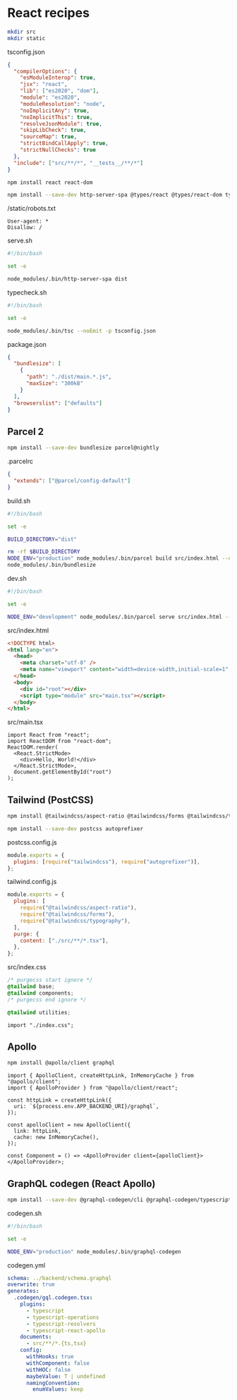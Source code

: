 # React recipes

```bash
mkdir src
mkdir static
```

tsconfig.json

```json
{
  "compilerOptions": {
    "esModuleInterop": true,
    "jsx": "react",
    "lib": ["es2020", "dom"],
    "module": "es2020",
    "moduleResolution": "node",
    "noImplicitAny": true,
    "noImplicitThis": true,
    "resolveJsonModule": true,
    "skipLibCheck": true,
    "sourceMap": true,
    "strictBindCallApply": true,
    "strictNullChecks": true
  },
  "include": ["src/**/*", "__tests__/**/*"]
}
```

```bash
npm install react react-dom
```

```bash
npm install --save-dev http-server-spa @types/react @types/react-dom typescript
```

/static/robots.txt

```text
User-agent: *
Disallow: /
```

serve.sh

```bash
#!/bin/bash

set -e

node_modules/.bin/http-server-spa dist
```

typecheck.sh

```bash
#!/bin/bash

set -e

node_modules/.bin/tsc --noEmit -p tsconfig.json
```

package.json

```json
{
  "bundlesize": [
    {
      "path": "./dist/main.*.js",
      "maxSize": "300kB"
    }
  ],
  "browserslist": ["defaults"]
}
```

## Parcel 2

```bash
npm install --save-dev bundlesize parcel@nightly
```

.parcelrc

```json
{
  "extends": ["@parcel/config-default"]
}
```

build.sh

```bash
#!/bin/bash

set -e

BUILD_DIRECTORY="dist"

rm -rf $BUILD_DIRECTORY
NODE_ENV="production" node_modules/.bin/parcel build src/index.html --detailed-report
node_modules/.bin/bundlesize
```

dev.sh

```bash
#!/bin/bash

set -e

NODE_ENV="development" node_modules/.bin/parcel serve src/index.html --no-autoinstall
```

src/index.html

```html
<!DOCTYPE html>
<html lang="en">
  <head>
    <meta charset="utf-8" />
    <meta name="viewport" content="width=device-width,initial-scale=1" />
  </head>
  <body>
    <div id="root"></div>
    <script type="module" src="main.tsx"></script>
  </body>
</html>
```

src/main.tsx

```tsx
import React from "react";
import ReactDOM from "react-dom";
ReactDOM.render(
  <React.StrictMode>
    <div>Hello, World!</div>
  </React.StrictMode>,
  document.getElementById("root")
);
```

## Tailwind (PostCSS)

```bash
npm install @tailwindcss/aspect-ratio @tailwindcss/forms @tailwindcss/typography tailwindcss
```

```bash
npm install --save-dev postcss autoprefixer
```

postcss.config.js

```js
module.exports = {
  plugins: [require("tailwindcss"), require("autoprefixer")],
};
```

tailwind.config.js

```js
module.exports = {
  plugins: [
    require("@tailwindcss/aspect-ratio"),
    require("@tailwindcss/forms"),
    require("@tailwindcss/typography"),
  ],
  purge: {
    content: ["./src/**/*.tsx"],
  },
};
```

src/index.css

```css
/* purgecss start ignore */
@tailwind base;
@tailwind components;
/* purgecss end ignore */

@tailwind utilities;
```

```tsx
import "./index.css";
```

## Apollo

```bash
npm install @apollo/client graphql
```

```tsx
import { ApolloClient, createHttpLink, InMemoryCache } from "@apollo/client";
import { ApolloProvider } from "@apollo/client/react";

const httpLink = createHttpLink({
  uri: `${process.env.APP_BACKEND_URI}/graphql`,
});

const apolloClient = new ApolloClient({
  link: httpLink,
  cache: new InMemoryCache(),
});

const Component = () => <ApolloProvider client={apolloClient}></ApolloProvider>;
```

## GraphQL codegen (React Apollo)

```bash
npm install --save-dev @graphql-codegen/cli @graphql-codegen/typescript @graphql-codegen/typescript-operations @graphql-codegen/typescript-react-apollo @graphql-codegen/typescript-resolvers
```

codegen.sh

```bash
#!/bin/bash

set -e

NODE_ENV="production" node_modules/.bin/graphql-codegen
```

codegen.yml

```yml
schema: ../backend/schema.graphql
overwrite: true
generates:
  .codegen/gql.codegen.tsx:
    plugins:
      - typescript
      - typescript-operations
      - typescript-resolvers
      - typescript-react-apollo
    documents:
      - src/**/*.{ts,tsx}
    config:
      withHooks: true
      withComponent: false
      withHOC: false
      maybeValue: T | undefined
      namingConvention:
        enumValues: keep
```
